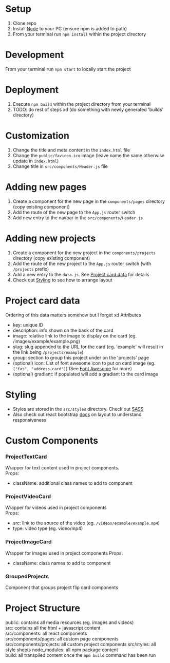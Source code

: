 # Setup
1. Clone repo
2. Install [Node](https://nodejs.org/en/download/) to your PC (ensure npm is added to path) 
3. From your terminal run `npm install` within the project directory

# Development
From your terminal run `npm start` to locally start the project

# Deployment
1. Execute `npm build` within the project directory from your terminal
2. TODO: do rest of steps xd (do something with newly generated 'builds' directory)

# Customization
1. Change the title and meta content in the `index.html` file
2. Change the `public/favicon.ico` image (leave name the same otherwise update in `index.html`)
3. Change title in `src/components/Header.js` file

# Adding new pages
1. Create a component for the new page in the `components/pages` directory (copy existing component)
2. Add the route of the new page to the `App.js` router switch
3. Add new entry to the navbar in the `src/components/Header.js`

# Adding new projects
1. Create a component for the new project in the `components/projects` directory (copy existing component)
2. Add the route of the new project to the `App.js` router switch (with `/projects` prefix)
3. Add a new entry to the `data.js`. See [Project card data](#project-card-data) for details
4. Check out [Styling](#styling) to see how to arrange layout

# Project card data
Ordering of this data matters somehow but I forget xd
Attributes  
- key: unique ID  
- description: info shown on the back of the card  
- image: relative link to the image to display on the card (eg. /images/example/example.png)  
- slug: slug appended to the URL for the card (eg. 'example' will result in the link being `/projects/example`)  
- group: section to group this project under on the 'projects' page  
- (optional) icon: List of font awesome icon to put on card image (eg. `["fas", "address-card"]`) (See [Font Awesome](https://fontawesome.com/docs/apis/javascript/import-icons) for more)
- (optional) gradiant: if populated will add a gradiant to the card image  

# Styling
- Styles are stored in the `src/styles` directory. Check out [SASS](https://sass-lang.com/documentation/style-rules)  
- Also check out react bootstrap [docs](https://react-bootstrap.github.io/layout/breakpoints/) on layout to understand responsiveness  

# Custom Components
### ProjectTextCard
Wrapper for text content used in project components.  
Props:
- className: additional class names to add to component

### ProjectVideoCard
Wrapper for videos used in project components  
Props:
- src: link to the source of the video (eg. `/videos/example/example.mp4`)
- type: video type (eg. video/mp4)

### ProjectImageCard
Wrapper for images used in project components
Props:
- className: class names to add to component

### GroupedProjects
Component that groups project flip card components 

# Project Structure
public: contains all media resources (eg. images and videos)  
src: contains all the html + javascript content  
src/components: all react components  
src/components/pages: all custom page components  
src/components/projects: all custom project components
src/styles: all style sheets
node_modules: all npm package content  
build: all transpiled content once the `npm build` command has been run